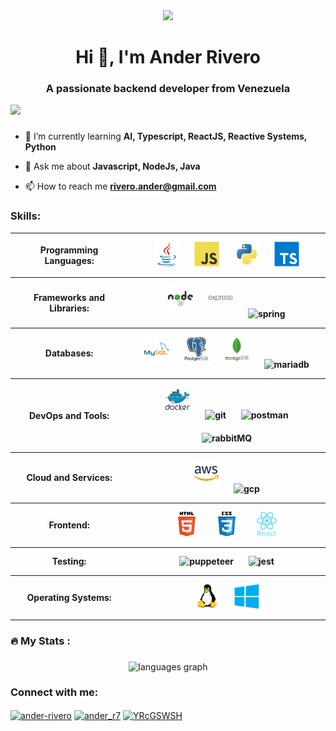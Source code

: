 <div align="center">
  <img src="https://media.licdn.com/dms/image/v2/D4E16AQHQT2mGDBL1Gg/profile-displaybackgroundimage-shrink_350_1400/profile-displaybackgroundimage-shrink_350_1400/0/1709697558967?e=1733356800&v=beta&t=eLoKuxycPDhWUWyu0RjpBt7xzLMtI38wm3Z3rXEaFLE"  />
</div>




<h1 align="center">Hi 👋, I'm Ander Rivero</h1>
<h3 align="center">A passionate backend developer from Venezuela</h3>
<div>
  <img src="https://visitor-badge.laobi.icu/badge?page_id=AnderRivero.AnderRivero&"  />
</div>

###

###


- 🌱 I’m currently learning **AI, Typescript, ReactJS, Reactive Systems, Python**

- 💬 Ask me about **Javascript, NodeJs, Java**

- 📫 How to reach me **rivero.ander@gmail.com**



###

<h3 align="left">Skills:</h3>

<p align="left"> 



<table align="center" border="0">
  <tr>
    <th>Programming Languages:</th>
    <th>
      <img src="https://raw.githubusercontent.com/devicons/devicon/master/icons/java/java-original.svg" alt="java" width="40" height="40" style="margin: 10px;"/>
      <img src="https://raw.githubusercontent.com/devicons/devicon/master/icons/javascript/javascript-original.svg" alt="javascript" width="40" height="40" style="margin: 10px;"/>
      <img src="https://raw.githubusercontent.com/devicons/devicon/master/icons/python/python-original.svg" alt="python" width="40" height="40" style="margin: 10px;"/>
      <img src="https://raw.githubusercontent.com/devicons/devicon/master/icons/typescript/typescript-original.svg" alt="typescript" width="40" height="40" style="margin: 10px;"/>
    </th>
  </tr>
  <tr>
    <th>Frameworks and Libraries:</th>
    <th>
      <img src="https://raw.githubusercontent.com/devicons/devicon/master/icons/nodejs/nodejs-original-wordmark.svg" alt="nodejs" width="40" height="40" style="margin: 10px;"/>
      <img src="https://raw.githubusercontent.com/devicons/devicon/master/icons/express/express-original-wordmark.svg" alt="express" width="40" height="40" style="margin: 10px;"/>
      <img src="https://www.vectorlogo.zone/logos/springio/springio-icon.svg" alt="spring" width="40" height="40" style="margin: 10px;"/>
    </th>
  </tr>
  <tr>
    <th>Databases:</th>
    <th>
      <img src="https://raw.githubusercontent.com/devicons/devicon/master/icons/mysql/mysql-original-wordmark.svg" alt="mysql" width="40" height="40" style="margin: 10px;"/>
      <img src="https://raw.githubusercontent.com/devicons/devicon/master/icons/postgresql/postgresql-original-wordmark.svg" alt="postgresql" width="40" height="40" style="margin: 10px;"/>
      <img src="https://raw.githubusercontent.com/devicons/devicon/master/icons/mongodb/mongodb-original-wordmark.svg" alt="mongodb" width="40" height="40" style="margin: 10px;"/>
      <img src="https://www.vectorlogo.zone/logos/mariadb/mariadb-icon.svg" alt="mariadb" width="40" height="40" style="margin: 10px;"/>
    </th>
  </tr>
  <tr>
    <th>DevOps and Tools:</th>
    <th>
      <img src="https://raw.githubusercontent.com/devicons/devicon/master/icons/docker/docker-original-wordmark.svg" alt="docker" width="40" height="40" style="margin: 10px;"/>
      <img src="https://www.vectorlogo.zone/logos/git-scm/git-scm-icon.svg" alt="git" width="40" height="40" style="margin: 10px;"/>
      <img src="https://www.vectorlogo.zone/logos/getpostman/getpostman-icon.svg" alt="postman" width="40" height="40" style="margin: 10px;"/>
      <img src="https://www.vectorlogo.zone/logos/rabbitmq/rabbitmq-icon.svg" alt="rabbitMQ" width="40" height="40" style="margin: 10px;"/>
    </th>
  </tr>
  <tr>
    <th>Cloud and Services:</th>
    <th>
      <img src="https://raw.githubusercontent.com/devicons/devicon/master/icons/amazonwebservices/amazonwebservices-original-wordmark.svg" alt="aws" width="40" height="40" style="margin: 10px;"/>
      <img src="https://www.vectorlogo.zone/logos/google_cloud/google_cloud-icon.svg" alt="gcp" width="40" height="40" style="margin: 10px;"/>
    </th>
  </tr>
  <tr>
    <th>Frontend:</th>
    <th>
      <img src="https://raw.githubusercontent.com/devicons/devicon/master/icons/html5/html5-original-wordmark.svg" alt="html5" width="40" height="40" style="margin: 10px;"/>
      <img src="https://raw.githubusercontent.com/devicons/devicon/master/icons/css3/css3-original-wordmark.svg" alt="css3" width="40" height="40" style="margin: 10px;"/>
      <img src="https://raw.githubusercontent.com/devicons/devicon/master/icons/react/react-original-wordmark.svg" alt="react" width="40" height="40" style="margin: 10px;"/>
    </th>
  </tr>
  <tr>
    <th>Testing:</th>
    <th>
      <img src="https://www.vectorlogo.zone/logos/pptrdev/pptrdev-official.svg" alt="puppeteer" width="40" height="40" style="margin: 10px;"/>
      <img src="https://www.vectorlogo.zone/logos/jestjsio/jestjsio-icon.svg" alt="jest" width="40" height="40" style="margin: 10px;"/>
    </th>
  </tr>
  <tr>
    <th>Operating Systems:</th>
    <th>
      <img src="https://raw.githubusercontent.com/devicons/devicon/master/icons/linux/linux-original.svg" alt="linux" width="40" height="40" style="margin: 10px;"/>
      <img src="https://raw.githubusercontent.com/devicons/devicon/master/icons/windows8/windows8-original.svg" alt="windows" width="40" height="40" style="margin: 10px;"/>
    </th>
  </tr>
</table>


###

<h3 align="left">🔥   My Stats :</h3>

###

<div align="center">
  <img src="https://github-readme-stats.vercel.app/api/top-langs?username=AnderRivero&locale=en&hide_title=false&layout=compact&card_width=320&langs_count=5&theme=dracula&hide_border=false&order=2" height="150" alt="languages graph"  />
</div>


###

<h3 align="left">Connect with me:</h3>
<p align="left">
<a href="https://linkedin.com/in/ander-rivero" target="blank"><img align="center" src="https://raw.githubusercontent.com/rahuldkjain/github-profile-readme-generator/master/src/images/icons/Social/linked-in-alt.svg" alt="ander-rivero" height="30" width="40" /></a>
<a href="https://instagram.com/ander_7r" target="blank"><img align="center" src="https://raw.githubusercontent.com/rahuldkjain/github-profile-readme-generator/master/src/images/icons/Social/instagram.svg" alt="ander_r7" height="30" width="40" /></a>
<a href="https://discord.gg/YRcGSWSH" target="blank"><img align="center" src="https://raw.githubusercontent.com/rahuldkjain/github-profile-readme-generator/master/src/images/icons/Social/discord.svg" alt="YRcGSWSH" height="30" width="40" /></a>
</p>
